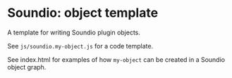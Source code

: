 # Soundio: object template

A template for writing Soundio plugin objects.

See <code>js/soundio.my-object.js</code> for a code template.

See index.html for examples of how <code>my-object</code> can
be created in a Soundio object graph.